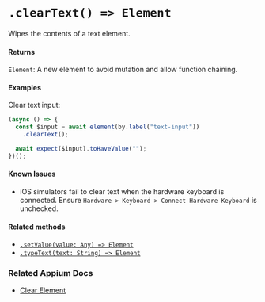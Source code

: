 # `.clearText() => Element`

Wipes the contents of a text element.

#### Returns

`Element`: A new element to avoid mutation and allow function chaining.

#### Examples

Clear text input:

```javascript
(async () => {
  const $input = await element(by.label("text-input"))
    .clearText();

  await expect($input).toHaveValue("");
})();
```

#### Known Issues

- iOS simulators fail to clear text when the hardware keyboard is connected. Ensure `Hardware > Keyboard > Connect Hardware Keyboard` is unchecked.

#### Related methods

- [`.setValue(value: Any) => Element`](./setValue.md)
- [`.typeText(text: String) => Element`](./typeText.md)

### Related Appium Docs

- [Clear Element](http://appium.io/docs/en/commands/element/actions/clear/)
